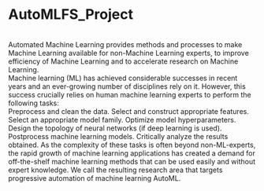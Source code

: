 # AutoMLFS_Project
<br>
Automated Machine Learning provides methods and processes to make Machine Learning available for non-Machine Learning experts, to improve efficiency of Machine Learning and to accelerate research on Machine Learning.
<br>
Machine learning (ML) has achieved considerable successes in recent years and an ever-growing number of disciplines rely on it. However, this success crucially relies on human machine learning experts to perform the following tasks:
<br>
Preprocess and clean the data.
Select and construct appropriate features.
Select an appropriate model family.
Optimize model hyperparameters.
Design the topology of neural networks (if deep learning is used).
Postprocess machine learning models.
Critically analyze the results obtained.
As the complexity of these tasks is often beyond non-ML-experts, the rapid growth of machine learning applications has created a demand for off-the-shelf machine learning methods that can be used easily and without expert knowledge. We call the resulting research area that targets progressive automation of machine learning AutoML.
